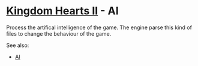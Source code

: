 # [Kingdom Hearts II](../../index.md) - AI

Process the artifical intelligence of the game. The engine parse this kind of files to change the behaviour of the game.

See also:

- [AI](../ai/index.md)
